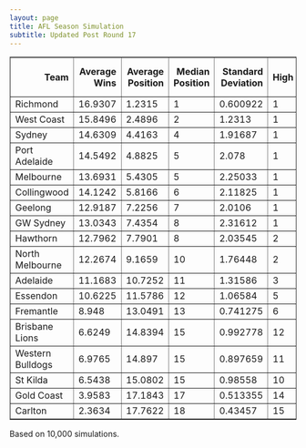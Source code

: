 ```yaml
---
layout: page
title: AFL Season Simulation
subtitle: Updated Post Round 17
---
```

<table border="1" class="dataframe">   <thead>     <tr style="text-align: right;">       <th>Team</th>       <th>Average Wins</th>       <th>Average Position</th>       <th>Median Position</th>       <th>Standard Deviation</th>       <th>High</th>       <th>Low</th>       <th>Finals Prob</th>       <th>Top 4 Prob</th>       <th>Minor Premier Prob</th>       <th>Bottom 4 Prob</th>       <th>Wooden Spoon Prob</th>       <th>Premiership Prob</th>     </tr>   </thead>   <tbody>     <tr>       <td>Richmond</td>       <td>16.9307</td>       <td>1.2315</td>       <td>1</td>       <td>0.600922</td>       <td>1</td>       <td>8</td>       <td>100</td>       <td>99.52</td>       <td>82.8</td>       <td>0</td>       <td>0</td>       <td>48.59</td>     </tr>     <tr>       <td>West Coast</td>       <td>15.8496</td>       <td>2.4896</td>       <td>2</td>       <td>1.2313</td>       <td>1</td>       <td>10</td>       <td>99.87</td>       <td>92.22</td>       <td>13.17</td>       <td>0</td>       <td>0</td>       <td>12.64</td>     </tr>     <tr>       <td>Sydney</td>       <td>14.6309</td>       <td>4.4163</td>       <td>4</td>       <td>1.91687</td>       <td>1</td>       <td>11</td>       <td>96.39</td>       <td>59.38</td>       <td>1.3</td>       <td>0</td>       <td>0</td>       <td>7.45</td>     </tr>     <tr>       <td>Port Adelaide</td>       <td>14.5492</td>       <td>4.8825</td>       <td>5</td>       <td>2.078</td>       <td>1</td>       <td>12</td>       <td>93.51</td>       <td>49.52</td>       <td>1.41</td>       <td>0</td>       <td>0</td>       <td>7.77</td>     </tr>     <tr>       <td>Melbourne</td>       <td>13.6931</td>       <td>5.4305</td>       <td>5</td>       <td>2.25033</td>       <td>1</td>       <td>12</td>       <td>89.22</td>       <td>39.24</td>       <td>0.32</td>       <td>0</td>       <td>0</td>       <td>10.86</td>     </tr>     <tr>       <td>Collingwood</td>       <td>14.1242</td>       <td>5.8166</td>       <td>6</td>       <td>2.11825</td>       <td>1</td>       <td>12</td>       <td>88.37</td>       <td>29.19</td>       <td>0.96</td>       <td>0</td>       <td>0</td>       <td>4.13</td>     </tr>     <tr>       <td>Geelong</td>       <td>12.9187</td>       <td>7.2256</td>       <td>7</td>       <td>2.0106</td>       <td>1</td>       <td>13</td>       <td>70.85</td>       <td>9.92</td>       <td>0.01</td>       <td>0</td>       <td>0</td>       <td>2.91</td>     </tr>     <tr>       <td>GW Sydney</td>       <td>13.0343</td>       <td>7.4354</td>       <td>8</td>       <td>2.31612</td>       <td>1</td>       <td>13</td>       <td>64.25</td>       <td>12.6</td>       <td>0.03</td>       <td>0</td>       <td>0</td>       <td>2.63</td>     </tr>     <tr>       <td>Hawthorn</td>       <td>12.7962</td>       <td>7.7901</td>       <td>8</td>       <td>2.03545</td>       <td>2</td>       <td>13</td>       <td>59.22</td>       <td>6.77</td>       <td>0</td>       <td>0</td>       <td>0</td>       <td>2.3</td>     </tr>     <tr>       <td>North Melbourne</td>       <td>12.2674</td>       <td>9.1659</td>       <td>10</td>       <td>1.76448</td>       <td>2</td>       <td>14</td>       <td>29.27</td>       <td>1.55</td>       <td>0</td>       <td>0</td>       <td>0</td>       <td>0.61</td>     </tr>     <tr>       <td>Adelaide</td>       <td>11.1683</td>       <td>10.7252</td>       <td>11</td>       <td>1.31586</td>       <td>3</td>       <td>15</td>       <td>7.06</td>       <td>0.09</td>       <td>0</td>       <td>0.02</td>       <td>0</td>       <td>0.07</td>     </tr>     <tr>       <td>Essendon</td>       <td>10.6225</td>       <td>11.5786</td>       <td>12</td>       <td>1.06584</td>       <td>5</td>       <td>15</td>       <td>1.93</td>       <td>0</td>       <td>0</td>       <td>0.05</td>       <td>0</td>       <td>0.04</td>     </tr>     <tr>       <td>Fremantle</td>       <td>8.948</td>       <td>13.0491</td>       <td>13</td>       <td>0.741275</td>       <td>6</td>       <td>16</td>       <td>0.06</td>       <td>0</td>       <td>0</td>       <td>3.24</td>       <td>0</td>       <td>0</td>     </tr>     <tr>       <td>Brisbane Lions</td>       <td>6.6249</td>       <td>14.8394</td>       <td>15</td>       <td>0.992778</td>       <td>12</td>       <td>18</td>       <td>0</td>       <td>0</td>       <td>0</td>       <td>62.64</td>       <td>0.03</td>       <td>0</td>     </tr>     <tr>       <td>Western Bulldogs</td>       <td>6.9765</td>       <td>14.897</td>       <td>15</td>       <td>0.897659</td>       <td>11</td>       <td>17</td>       <td>0</td>       <td>0</td>       <td>0</td>       <td>63.45</td>       <td>0</td>       <td>0</td>     </tr>     <tr>       <td>St Kilda</td>       <td>6.5438</td>       <td>15.0802</td>       <td>15</td>       <td>0.98558</td>       <td>10</td>       <td>18</td>       <td>0</td>       <td>0</td>       <td>0</td>       <td>70.65</td>       <td>0.01</td>       <td>0</td>     </tr>     <tr>       <td>Gold Coast</td>       <td>3.9583</td>       <td>17.1843</td>       <td>17</td>       <td>0.513355</td>       <td>14</td>       <td>18</td>       <td>0</td>       <td>0</td>       <td>0</td>       <td>99.95</td>       <td>23.38</td>       <td>0</td>     </tr>     <tr>       <td>Carlton</td>       <td>2.3634</td>       <td>17.7622</td>       <td>18</td>       <td>0.43457</td>       <td>15</td>       <td>18</td>       <td>0</td>       <td>0</td>       <td>0</td>       <td>100</td>       <td>76.58</td>       <td>0</td>     </tr>   </tbody> </table>

<p>Based on 10,000 simulations.</p>


